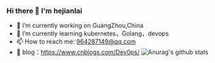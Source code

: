 ### Hi there 👋 I'm hejianlai
- 🔭 I’m currently working on GuangZhou,China
- 🌱 I’m currently learning  kubernetes，Golang，devops
- 📫 How to reach me: 964287149@qq.com
- 📖 blog：https://www.cnblogs.com/Dev0ps/
![Anurag's github stats](https://github-readme-stats.vercel.app/api?username=hejianlai&show_icons=true&theme=radical)

